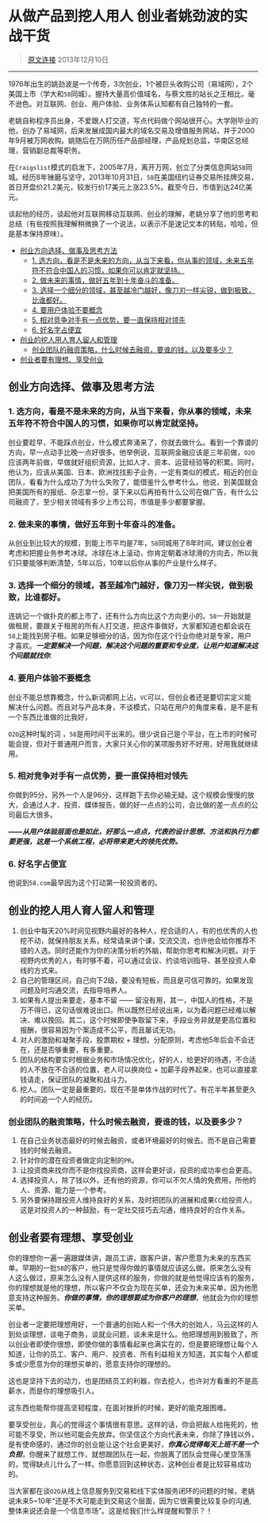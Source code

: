 从做产品到挖人用人 创业者姚劲波的实战干货
================================================

> [原文连接](http://it.sohu.com/20131210/n391534860.shtml) 2013年12月10日

------

1976年出生的姚劲波是一个传奇，3次创业，1个被巨头收购公司（易域网），2个美国上市（学大和`58`同城）。握持大量高价值域名，与蔡文胜的站长之王相比，毫不逊色。对互联网、创业、用户体验、业务体系认知都有自己独特的一套。

老姚自称程序员出身，不爱跟人打交道，写点代码做个网站很开心。大学刚毕业的他，创办了易域网，后来发展成国内最大的域名交易及增值服务网站，并于2000年9月被万网收购。姚随后在万网历任产品部经理，产品规划总监，华南区总经理，营销副总裁等职务。

在`Craigslist`模式的启发下，2005年7月，离开万网，创立了分类信息网站`58`同城。经历8年锉磨与坚守，2013年10月31日，`58`在美国纽约证券交易所挂牌交易，首日开盘价21.2美元，较发行价17美元上涨23.5%。截至今日，市值到达24亿美元。

谈起他的经历，谈起他对互联网移动互联网、创业的理解，老姚分享了他的思考和总结（有些按照我理解稍微换了一个说法，以表示不是速记文本的转贴，哈哈，但是基本保持原味）。

<!-- START doctoc generated TOC please keep comment here to allow auto update -->
<!-- DON'T EDIT THIS SECTION, INSTEAD RE-RUN doctoc TO UPDATE -->


- [创业方向选择、做事及思考方法](#%E5%88%9B%E4%B8%9A%E6%96%B9%E5%90%91%E9%80%89%E6%8B%A9%E3%80%81%E5%81%9A%E4%BA%8B%E5%8F%8A%E6%80%9D%E8%80%83%E6%96%B9%E6%B3%95)
  - [1. 选方向，看是不是未来的方向，从当下来看，你从事的领域，未来五年符不符合中国人的习惯，如果你可以肯定就坚持。](#1-%E9%80%89%E6%96%B9%E5%90%91%EF%BC%8C%E7%9C%8B%E6%98%AF%E4%B8%8D%E6%98%AF%E6%9C%AA%E6%9D%A5%E7%9A%84%E6%96%B9%E5%90%91%EF%BC%8C%E4%BB%8E%E5%BD%93%E4%B8%8B%E6%9D%A5%E7%9C%8B%EF%BC%8C%E4%BD%A0%E4%BB%8E%E4%BA%8B%E7%9A%84%E9%A2%86%E5%9F%9F%EF%BC%8C%E6%9C%AA%E6%9D%A5%E4%BA%94%E5%B9%B4%E7%AC%A6%E4%B8%8D%E7%AC%A6%E5%90%88%E4%B8%AD%E5%9B%BD%E4%BA%BA%E7%9A%84%E4%B9%A0%E6%83%AF%EF%BC%8C%E5%A6%82%E6%9E%9C%E4%BD%A0%E5%8F%AF%E4%BB%A5%E8%82%AF%E5%AE%9A%E5%B0%B1%E5%9D%9A%E6%8C%81%E3%80%82)
  - [2. 做未来的事情，做好五年到十年奋斗的准备。](#2-%E5%81%9A%E6%9C%AA%E6%9D%A5%E7%9A%84%E4%BA%8B%E6%83%85%EF%BC%8C%E5%81%9A%E5%A5%BD%E4%BA%94%E5%B9%B4%E5%88%B0%E5%8D%81%E5%B9%B4%E5%A5%8B%E6%96%97%E7%9A%84%E5%87%86%E5%A4%87%E3%80%82)
  - [3. 选择一个细分的领域，甚至越冷门越好，像刀刃一样尖锐，做到极致，比谁都好。](#3-%E9%80%89%E6%8B%A9%E4%B8%80%E4%B8%AA%E7%BB%86%E5%88%86%E7%9A%84%E9%A2%86%E5%9F%9F%EF%BC%8C%E7%94%9A%E8%87%B3%E8%B6%8A%E5%86%B7%E9%97%A8%E8%B6%8A%E5%A5%BD%EF%BC%8C%E5%83%8F%E5%88%80%E5%88%83%E4%B8%80%E6%A0%B7%E5%B0%96%E9%94%90%EF%BC%8C%E5%81%9A%E5%88%B0%E6%9E%81%E8%87%B4%EF%BC%8C%E6%AF%94%E8%B0%81%E9%83%BD%E5%A5%BD%E3%80%82)
  - [4. 要用户体验不要概念](#4-%E8%A6%81%E7%94%A8%E6%88%B7%E4%BD%93%E9%AA%8C%E4%B8%8D%E8%A6%81%E6%A6%82%E5%BF%B5)
  - [5. 相对竞争对手有一点优势，要一直保持相对领先](#5-%E7%9B%B8%E5%AF%B9%E7%AB%9E%E4%BA%89%E5%AF%B9%E6%89%8B%E6%9C%89%E4%B8%80%E7%82%B9%E4%BC%98%E5%8A%BF%EF%BC%8C%E8%A6%81%E4%B8%80%E7%9B%B4%E4%BF%9D%E6%8C%81%E7%9B%B8%E5%AF%B9%E9%A2%86%E5%85%88)
  - [6. 好名字占便宜](#6-%E5%A5%BD%E5%90%8D%E5%AD%97%E5%8D%A0%E4%BE%BF%E5%AE%9C)
- [创业的挖人用人育人留人和管理](#%E5%88%9B%E4%B8%9A%E7%9A%84%E6%8C%96%E4%BA%BA%E7%94%A8%E4%BA%BA%E8%82%B2%E4%BA%BA%E7%95%99%E4%BA%BA%E5%92%8C%E7%AE%A1%E7%90%86)
  - [创业团队的融资策略，什么时候去融资，要谁的钱，以及要多少？](#%E5%88%9B%E4%B8%9A%E5%9B%A2%E9%98%9F%E7%9A%84%E8%9E%8D%E8%B5%84%E7%AD%96%E7%95%A5%EF%BC%8C%E4%BB%80%E4%B9%88%E6%97%B6%E5%80%99%E5%8E%BB%E8%9E%8D%E8%B5%84%EF%BC%8C%E8%A6%81%E8%B0%81%E7%9A%84%E9%92%B1%EF%BC%8C%E4%BB%A5%E5%8F%8A%E8%A6%81%E5%A4%9A%E5%B0%91%EF%BC%9F)
- [创业者要有理想、享受创业](#%E5%88%9B%E4%B8%9A%E8%80%85%E8%A6%81%E6%9C%89%E7%90%86%E6%83%B3%E3%80%81%E4%BA%AB%E5%8F%97%E5%88%9B%E4%B8%9A)

<!-- END doctoc generated TOC please keep comment here to allow auto update -->

## 创业方向选择、做事及思考方法

### 1. 选方向，看是不是未来的方向，从当下来看，你从事的领域，未来五年符不符合中国人的习惯，如果你可以肯定就坚持。

创业要趁早，不能踩点创业，什么模式奔涌来了，你就去做什么。看到一个靠谱的方向，早一点动手比晚一点好很多。他举例说，互联网金融应该是三年前做，`O2O`应该两年前做，早做就好组织资源，比如人才、资本、运营经验等的积累。同时，他认为，应该从美国、日本、欧洲找找影子业务，一定有类似的模式，相近的创业团队，看看为什么成功了为什么失败了，能借鉴什么参考什么。他说，到美国就会把美国所有的报纸、杂志拿一份，录下来以后再拍有什么公司在做广告，有什么公司融资了，至少相关领域有多少上市公司，市值是多少都要掌握。

### 2. 做未来的事情，做好五年到十年奋斗的准备。

从创业到比较大的规模，到能上市平均是7年，`58`同城用了8年时间。建议创业者考虑和把握业务参考冰球。冰球在冰上滚动，你肯定朝着冰球滑的方向去，所以我们只要能够判断清楚，5年以后，10年以后你从事的产业是什么样子。

### 3. 选择一个细分的领域，甚至越冷门越好，像刀刃一样尖锐，做到极致，比谁都好。

连姚记一个做扑克的都上市了，还有什么方向比这个方向更小的。`58`一开始就是做租房，要跟关于租房的所有人打交道，把这件事做好，大家都知道也都会说在`58`上能找到房子租。如果足够细分的话，因为你在这个行业你绝对是专家，用户才喜欢。**_一定要解决一个问题，解决这个问题的重要和专业度，让用户知道解决这个问题就找你_**.

### 4. 要用户体验不要概念

创业不能总想靠概念，什么新词都网上沾，`VC`可以，但创业者还是要切实定义能解决什么问题。而且对与产品本身，不谈模式，只站在用户的角度来看，是不是有一个东西比谁做的比我好，

`O2O`这种时髦的词 ，`58`是用时间干出来的。很少说自己是个平台，在上市的时候可能会提，但对于普通用户而言，大家只关心你的某项服务好不好用，好用我就继续用。

### 5. 相对竞争对手有一点优势，要一直保持相对领先

你做到95分，另外一个人是96分，这样跑下去你必输无疑。这个规模会慢慢的放大，会通过人才、投资、媒体报告，做的好一点点的公司，会比做的差一点点的公司最后大很多。

**_——从用户体验层面也是如此，好那么一点点，代表的设计思想、方法和执行力都要更强，这是一个系统工程，必将带来更大的领先优势。_**

### 6. 好名字占便宜

他说到`58.com`最早因为这个打动第一轮投资者的。

## 创业的挖人用人育人留人和管理

1. 创业中每天20%时间见视野内最好的各种人，挖合适的人，有的也优秀的人也挖不动，就保持朋友关系，经常请来讲个课，交流交流，也许他会给你推荐不错的人选。同时还能作为你的决策分析的外脑，帮助你思考和解决问题。对于视野内优秀的人，有时够不着，可以通过会议、约谈培训指导、甚至投资人牵线的方式来。
2. 自己的管理区间，自己向下2级，要没有短板，而且是可信可靠的。如果发现问题及时沟通交流，去指导培养人。
3.  如果有人提出来要走，基本不留 —— 留没有用，其一，中国人的性格，不是万不得已，这句话很难说出口。所以既然已经说出来，以为着问题已经难以解决、难以挽回。其二，这个时候即使争取留下来，手段业务非就是更高位置和报酬，很容易因为个案造成不公平，而且屡试无功。
4. 对人的激励和凝聚手段，股票期权 + 理想。分配原则，考虑他5年后会不会还在，还是否够重要，有多重要。
5. 团队的结构要实时根据业务和市场情况优化，好的人，给更好的待遇，不合适的人不放在不合适的位置，老人可以换岗位 + 加薪手段养起来，也可以直接拿钱请走，保证团队的凝聚和战斗力。
6. 挖人。团队一定是最重要的，现在不是单体作战的时代了。有花半年甚至更久的时间追一个人的经历。

### 创业团队的融资策略，什么时候去融资，要谁的钱，以及要多少？

1. 在自己业务状态最好的时候去融资，或者环境最好的时候去。而不是自己需要钱的时候去融资。
2. 针对你的潜在投资者做定向定制的`PR`。
3. 让投资商来找你而不是你找投资商，这样会更好谈，投资的成功率也会更高。
4. 选择投资人，除了钱以外，还有他的资源，你可以不欠人情的免费用，所他的人、资源、能力是一个参考。
5. 另外要保持跟投资人维持良好的关系，及时把团队的进展和成果`CC`给投资人，这是对投资人的一种鼓励，有一定社交技巧去沟通，维持良好的合作关系。

## 创业者要有理想、享受创业

你的理想你一遍一遍跟媒体讲，跟员工讲，跟客户讲，客户愿意为未来的东西买单。早期的一批`58`的客户，他只是觉得你做的事情就应该这么做。原来怎么没有人这么做过，原来怎么没有人提供这样的服务，你做的就是他觉得应该有的服务，你的理想就是他的理想，所以客户不仅会为现在买单，还会为未来买单，因为他愿意支持这种服务。**_你做的事情，你的理想要成为你客户的理想_**，他就会为你的理想买单。

创业者一定要把理想用好，一个普通的创始人和一个伟大的创始人，马云这样的人到处谈理想，谈电子商务，谈就业问题，谈未来是什么。他把理想用到极致了，所以创业者即使你很想，即使你做的事情看起来也满实在的，但是要把理想让每个人知道，让你的员工、客户、用户、投资者、所有利益相关方知道，其实每个人都或多或少愿意为你的理想买单的，愿意支持你的理想的。

这也是坚持下去的动力，也是团结员工的利器，你去挖人，也许对方看重的不是高薪水，而是你的理想吸引人。

这东西也能帮你提高坚韧程度，在面对挫折的时候，更好的能克服困难。

要享受创业，真心的觉得这个事情很有意思。这样的话，你会把敌人给拖死的，他可能不享受，所以他可能会先放弃。你坚信这个方向代表未来，你除了挣钱以外，是有使命感的，通过你的创业能让这个社会更美好，**_你真心觉得每天上班不是一个负担_**，你醒来了就想工作，就想跟团队在一起，你脱离了团队会觉得心里空荡荡的，觉得缺点儿什么了一样。你愿意回到这种状态，这种创业者是比较容易成功的。

当大家都在谈`O2O`从线上信息服务到交易和线下实体服务闭环的问题的时候，老姚说未来5~10年“还是不大可能走到交易这个层面，因为它很需要比较复杂的沟通,整体来说还会是一个信息市场”。这是给我们什么样提醒和警示？！
